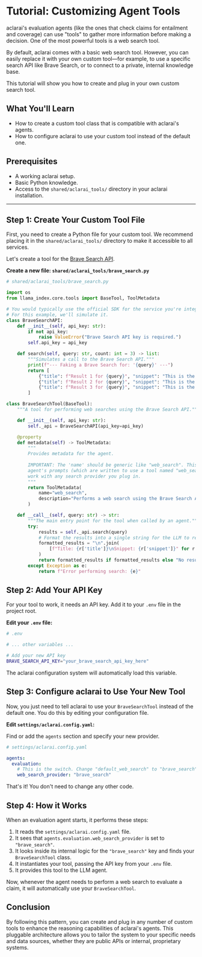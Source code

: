 # Tutorial: Customizing Agent Tools

aclarai's evaluation agents (like the ones that check claims for entailment and coverage) can use "tools" to gather more information before making a decision. One of the most powerful tools is a web search tool.

By default, aclarai comes with a basic web search tool. However, you can easily replace it with your own custom tool—for example, to use a specific search API like Brave Search, or to connect to a private, internal knowledge base.

This tutorial will show you how to create and plug in your own custom search tool.

## What You'll Learn

-   How to create a custom tool class that is compatible with aclarai's agents.
-   How to configure aclarai to use your custom tool instead of the default one.

## Prerequisites

-   A working aclarai setup.
-   Basic Python knowledge.
-   Access to the `shared/aclarai_tools/` directory in your aclarai installation.

---

## Step 1: Create Your Custom Tool File

First, you need to create a Python file for your custom tool. We recommend placing it in the `shared/aclarai_tools/` directory to make it accessible to all services.

Let's create a tool for the [Brave Search API](https://brave.com/search/api/).

**Create a new file: `shared/aclarai_tools/brave_search.py`**

```python
# shared/aclarai_tools/brave_search.py

import os
from llama_index.core.tools import BaseTool, ToolMetadata

# You would typically use the official SDK for the service you're integrating.
# For this example, we'll simulate it.
class BraveSearchAPI:
    def __init__(self, api_key: str):
        if not api_key:
            raise ValueError("Brave Search API key is required.")
        self.api_key = api_key

    def search(self, query: str, count: int = 3) -> list:
        """Simulates a call to the Brave Search API."""
        print(f"--- Faking a Brave Search for: '{query}' ---")
        return [
            {"title": f"Result 1 for {query}", "snippet": "This is the first search result..."},
            {"title": f"Result 2 for {query}", "snippet": "This is the second search result..."},
            {"title": f"Result 3 for {query}", "snippet": "This is the third search result..."},
        ]

class BraveSearchTool(BaseTool):
    """A tool for performing web searches using the Brave Search API."""

    def __init__(self, api_key: str):
        self._api = BraveSearchAPI(api_key=api_key)

    @property
    def metadata(self) -> ToolMetadata:
        """
        Provides metadata for the agent.
        
        IMPORTANT: The 'name' should be generic like "web_search". This allows the
        agent's prompts (which are written to use a tool named "web_search") to
        work with any search provider you plug in.
        """
        return ToolMetadata(
            name="web_search",
            description="Performs a web search using the Brave Search API to find up-to-date information or verify facts."
        )

    def __call__(self, query: str) -> str:
        """The main entry point for the tool when called by an agent."""
        try:
            results = self._api.search(query)
            # Format the results into a single string for the LLM to read.
            formatted_results = "\n".join(
                [f"Title: {r['title']}\nSnippet: {r['snippet']}" for r in results]
            )
            return formatted_results if formatted_results else "No results found."
        except Exception as e:
            return f"Error performing search: {e}"

```

## Step 2: Add Your API Key

For your tool to work, it needs an API key. Add it to your `.env` file in the project root.

**Edit your `.env` file:**

```bash
# .env

# ... other variables ...

# Add your new API key
BRAVE_SEARCH_API_KEY="your_brave_search_api_key_here"
```

The aclarai configuration system will automatically load this variable.

## Step 3: Configure aclarai to Use Your New Tool

Now, you just need to tell aclarai to use your `BraveSearchTool` instead of the default one. You do this by editing your configuration file.

**Edit `settings/aclarai.config.yaml`:**

Find or add the `agents` section and specify your new provider.

```yaml
# settings/aclarai.config.yaml

agents:
  evaluation:
    # This is the switch. Change "default_web_search" to "brave_search".
    web_search_provider: "brave_search"
```

That's it! You don't need to change any other code.

## Step 4: How it Works

When an evaluation agent starts, it performs these steps:

1.  It reads the `settings/aclarai.config.yaml` file.
2.  It sees that `agents.evaluation.web_search_provider` is set to `"brave_search"`.
3.  It looks inside its internal logic for the `"brave_search"` key and finds your `BraveSearchTool` class.
4.  It instantiates your tool, passing the API key from your `.env` file.
5.  It provides this tool to the LLM agent.

Now, whenever the agent needs to perform a web search to evaluate a claim, it will automatically use your `BraveSearchTool`.

## Conclusion

By following this pattern, you can create and plug in any number of custom tools to enhance the reasoning capabilities of aclarai's agents. This pluggable architecture allows you to tailor the system to your specific needs and data sources, whether they are public APIs or internal, proprietary systems.